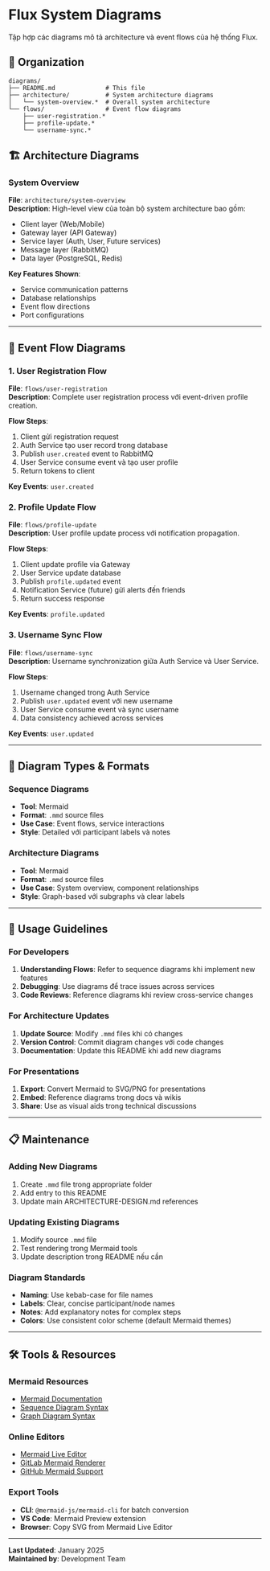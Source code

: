 # Flux System Diagrams

Tập hợp các diagrams mô tả architecture và event flows của hệ thống Flux.

## 📁 Organization

```
diagrams/
├── README.md              # This file
├── architecture/          # System architecture diagrams
│   └── system-overview.*  # Overall system architecture
└── flows/                 # Event flow diagrams
    ├── user-registration.*
    ├── profile-update.*
    └── username-sync.*
```

## 🏗️ Architecture Diagrams

### System Overview

**File**: `architecture/system-overview`  
**Description**: High-level view của toàn bộ system architecture bao gồm:

- Client layer (Web/Mobile)
- Gateway layer (API Gateway)
- Service layer (Auth, User, Future services)
- Message layer (RabbitMQ)
- Data layer (PostgreSQL, Redis)

**Key Features Shown**:

- Service communication patterns
- Database relationships
- Event flow directions
- Port configurations

---

## 🔄 Event Flow Diagrams

### 1. User Registration Flow

**File**: `flows/user-registration`  
**Description**: Complete user registration process với event-driven profile creation.

**Flow Steps**:

1. Client gửi registration request
2. Auth Service tạo user record trong database
3. Publish `user.created` event to RabbitMQ
4. User Service consume event và tạo user profile
5. Return tokens to client

**Key Events**: `user.created`

### 2. Profile Update Flow

**File**: `flows/profile-update`  
**Description**: User profile update process với notification propagation.

**Flow Steps**:

1. Client update profile via Gateway
2. User Service update database
3. Publish `profile.updated` event
4. Notification Service (future) gửi alerts đến friends
5. Return success response

**Key Events**: `profile.updated`

### 3. Username Sync Flow

**File**: `flows/username-sync`  
**Description**: Username synchronization giữa Auth Service và User Service.

**Flow Steps**:

1. Username changed trong Auth Service
2. Publish `user.updated` event với new username
3. User Service consume event và sync username
4. Data consistency achieved across services

**Key Events**: `user.updated`

---

## 🎨 Diagram Types & Formats

### Sequence Diagrams

- **Tool**: Mermaid
- **Format**: `.mmd` source files
- **Use Case**: Event flows, service interactions
- **Style**: Detailed với participant labels và notes

### Architecture Diagrams

- **Tool**: Mermaid
- **Format**: `.mmd` source files
- **Use Case**: System overview, component relationships
- **Style**: Graph-based với subgraphs và clear labels

---

## 🔄 Usage Guidelines

### For Developers

1. **Understanding Flows**: Refer to sequence diagrams khi implement new features
2. **Debugging**: Use diagrams để trace issues across services
3. **Code Reviews**: Reference diagrams khi review cross-service changes

### For Architecture Updates

1. **Update Source**: Modify `.mmd` files khi có changes
2. **Version Control**: Commit diagram changes với code changes
3. **Documentation**: Update this README khi add new diagrams

### For Presentations

1. **Export**: Convert Mermaid to SVG/PNG for presentations
2. **Embed**: Reference diagrams trong docs và wikis
3. **Share**: Use as visual aids trong technical discussions

---

## 📋 Maintenance

### Adding New Diagrams

1. Create `.mmd` file trong appropriate folder
2. Add entry to this README
3. Update main ARCHITECTURE-DESIGN.md references

### Updating Existing Diagrams

1. Modify source `.mmd` file
2. Test rendering trong Mermaid tools
3. Update description trong README nếu cần

### Diagram Standards

- **Naming**: Use kebab-case for file names
- **Labels**: Clear, concise participant/node names
- **Notes**: Add explanatory notes for complex steps
- **Colors**: Use consistent color scheme (default Mermaid themes)

---

## 🛠️ Tools & Resources

### Mermaid Resources

- [Mermaid Documentation](https://mermaid-js.github.io/mermaid/)
- [Sequence Diagram Syntax](https://mermaid-js.github.io/mermaid/#/sequenceDiagram)
- [Graph Diagram Syntax](https://mermaid-js.github.io/mermaid/#/graph)

### Online Editors

- [Mermaid Live Editor](https://mermaid.live/)
- [GitLab Mermaid Renderer](https://docs.gitlab.com/ee/user/markdown.html#mermaid)
- [GitHub Mermaid Support](https://github.blog/2022-02-14-include-diagrams-markdown-files-mermaid/)

### Export Tools

- **CLI**: `@mermaid-js/mermaid-cli` for batch conversion
- **VS Code**: Mermaid Preview extension
- **Browser**: Copy SVG from Mermaid Live Editor

---

**Last Updated**: January 2025  
**Maintained by**: Development Team
